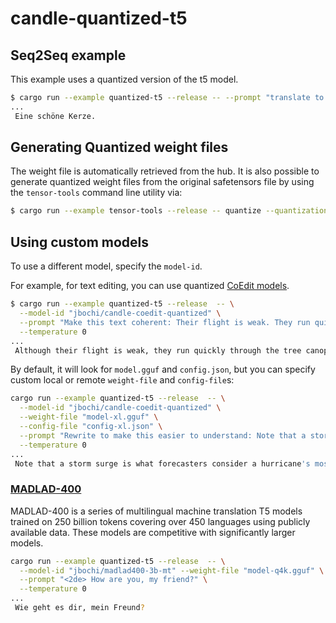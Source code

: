 # candle-quantized-t5

## Seq2Seq example

This example uses a quantized version of the t5 model.

```bash
$ cargo run --example quantized-t5 --release -- --prompt "translate to German: A beautiful candle."
...
 Eine schöne Kerze.
```

## Generating Quantized weight files

The weight file is automatically retrieved from the hub. It is also possible to
generate quantized weight files from the original safetensors file by using the
`tensor-tools` command line utility via:

```bash
$ cargo run --example tensor-tools --release -- quantize --quantization q6k PATH/TO/T5/model.safetensors /tmp/model.gguf
```

## Using custom models

To use a different model, specify the `model-id`.

For example, for text editing, you can use quantized [CoEdit models](https://huggingface.co/jbochi/candle-coedit-quantized).

```bash
$ cargo run --example quantized-t5 --release  -- \
  --model-id "jbochi/candle-coedit-quantized" \
  --prompt "Make this text coherent: Their flight is weak. They run quickly through the tree canopy." \
  --temperature 0
...
 Although their flight is weak, they run quickly through the tree canopy.
```

By default, it will look for `model.gguf` and `config.json`, but you can specify
custom local or remote `weight-file` and `config-file`s:

```bash
cargo run --example quantized-t5 --release  -- \
  --model-id "jbochi/candle-coedit-quantized" \
  --weight-file "model-xl.gguf" \
  --config-file "config-xl.json" \
  --prompt "Rewrite to make this easier to understand: Note that a storm surge is what forecasters consider a hurricane's most treacherous aspect." \
  --temperature 0
...
 Note that a storm surge is what forecasters consider a hurricane's most dangerous part.
```

### [MADLAD-400](https://arxiv.org/abs/2309.04662)

MADLAD-400 is a series of multilingual machine translation T5 models trained on 250 billion tokens covering over 450 languages using publicly available data. These models are competitive with significantly larger models.

```bash
cargo run --example quantized-t5 --release  -- \
  --model-id "jbochi/madlad400-3b-mt" --weight-file "model-q4k.gguf" \
  --prompt "<2de> How are you, my friend?" \
  --temperature 0
...
 Wie geht es dir, mein Freund?
```
